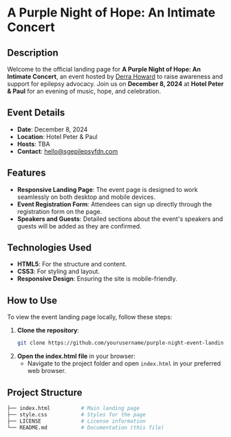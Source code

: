 # A Purple Night of Hope: An Intimate Concert

## Description
Welcome to the official landing page for **A Purple Night of Hope: An Intimate Concert**, an event hosted by [Derra Howard](https://www.instagram.com/derrahoward) to raise awareness and support for epilepsy advocacy. Join us on **December 8, 2024** at **Hotel Peter & Paul** for an evening of music, hope, and celebration.

## Event Details
- **Date**: December 8, 2024
- **Location**: Hotel Peter & Paul
- **Hosts**: TBA
- **Contact**: [hello@sgepilepsyfdn.com](mailto:hello@sgepilepsyfdn.com)

## Features
- **Responsive Landing Page**: The event page is designed to work seamlessly on both desktop and mobile devices.
- **Event Registration Form**: Attendees can sign up directly through the registration form on the page.
- **Speakers and Guests**: Detailed sections about the event's speakers and guests will be added as they are confirmed.

## Technologies Used
- **HTML5**: For the structure and content.
- **CSS3**: For styling and layout.
- **Responsive Design**: Ensuring the site is mobile-friendly.
  
## How to Use
To view the event landing page locally, follow these steps:
1. **Clone the repository**:
    ```bash
    git clone https://github.com/yourusername/purple-night-event-landing-page.git
    ```
2. **Open the index.html file** in your browser:
    - Navigate to the project folder and open `index.html` in your preferred web browser.

## Project Structure
```bash
├── index.html          # Main landing page
├── style.css           # Styles for the page
├── LICENSE             # License information
└── README.md           # Documentation (this file)
